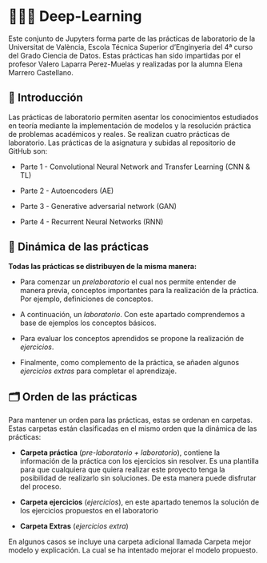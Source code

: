 # 👩🏽‍💻 Deep-Learning 

Este conjunto de Jupyters forma parte de las prácticas de laboratorio de la Universitat de València, Escola Técnica Superior d’Enginyeria del 4ª curso del Grado Ciencia de Datos.  Estas prácticas han sido impartidas por el profesor  Valero Laparra Perez-Muelas y realizadas por la alumna Elena Marrero Castellano.

## 📎 Introducción 

Las prácticas de laboratorio permiten asentar los conocimientos estudiados en teoría mediante la implementación de modelos y la resolución práctica de problemas académicos y reales. Se realizan cuatro prácticas de laboratorio. Las prácticas de la asignatura y subidas al repositorio de GitHub son:

- Parte 1 - Convolutional Neural Network and Transfer Learning (CNN & TL)

- Parte 2 - Autoencoders (AE)

- Parte 3 - Generative adversarial network (GAN)

- Parte 4 - Recurrent Neural Networks (RNN)

## 🧮 Dinámica de las prácticas

**Todas las prácticas se distribuyen de la misma manera:**

-	Para comenzar un _prelaboratorio_ el cual nos permite entender de manera previa, conceptos importantes para la realización de la práctica. Por ejemplo, definiciones de conceptos.

-	A continuación, un _laboratorio_. Con este apartado comprendemos a base de ejemplos los conceptos básicos. 

-	Para evaluar los conceptos aprendidos se propone la realización de _ejercicios_. 

-	Finalmente, como complemento de la práctica, se añaden algunos _ejercicios extras_ para completar el aprendizaje. 

## 🗂 Orden de las prácticas 

Para mantener un orden para las prácticas, estas se ordenan en carpetas. Estas carpetas están clasificadas en el mismo orden que la dinámica de las prácticas:

-	**Carpeta práctica** (_pre-laboratorio + laboratorio_), contiene la información de la práctica con los ejercicios sin resolver. Es una plantilla para que cualquiera que quiera realizar este proyecto tenga la posibilidad de realizarlo sin soluciones. De esta manera puede disfrutar del proceso.

-	**Carpeta ejercicios** (_ejercicios_), en este apartado tenemos la solución de los ejercicios propuestos en el laboratorio
-	**Carpeta Extras** (_ejercicios extra_)

En algunos casos se incluye una carpeta adicional llamada Carpeta mejor modelo y explicación. La cual se ha intentado mejorar el modelo propuesto.


